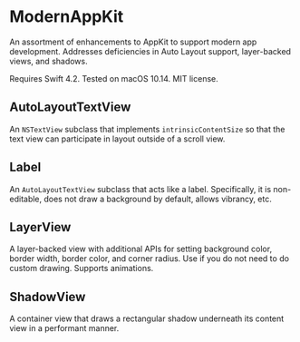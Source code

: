 # ModernAppKit
An assortment of enhancements to AppKit to support modern app development. Addresses deficiencies in Auto Layout support, layer-backed views, and shadows.

Requires Swift 4.2. Tested on macOS 10.14. MIT license.

## AutoLayoutTextView
An `NSTextView` subclass that implements `intrinsicContentSize` so that the text view can participate in layout outside of a scroll view.

## Label
An `AutoLayoutTextView` subclass that acts like a label. Specifically, it is non-editable, does not draw a background by default, allows vibrancy, etc.

## LayerView
A layer-backed view with additional APIs for setting background color, border width, border color, and corner radius. Use if you do not need to do custom drawing. Supports animations.

## ShadowView
A container view that draws a rectangular shadow underneath its content view in a performant manner.